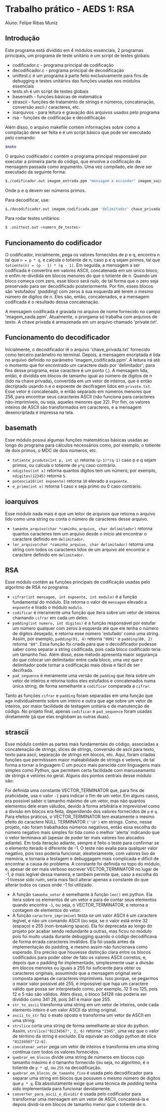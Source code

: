 # Trabalho prático - AEDS 1: RSA
Aluno: Felipe Ribas Muniz

## Introdução
Este programa está dividido em 4 módulos essenciais, 2 programas principais, um programa de teste unitário e um script de testes globais: 
- codificador.c - programa principal de codificação
- decodificador.c - programa principal de decodificação
- unittest.c é um programa à parte feito exclusivamente para fins de debugging e testes unitários das funções usadas nos módulos essenciais
- tests.sh é um script de testes globais
- basemath - funções básicas de matemática
- strascii - funções de tratamento de strings e números, concatenação, conversão ascii / caracteres, etc.
- ioarquivos - para leitura e gravação dos arquivos usados pelo programa
- rsa - funções de codificação e decodificação

Além disso, o arquivo makefile contém informações sobre como a compilação deve ser feita e é um script básico que pode ser executado pelo comando:

```bash
$make
```
O arquivo codificador.c contém o programa principal responsável por executar a primeira parte do código, que envolve a codificação da mensagem passada como argumento. Uma vez compilado, ele deve ser executado da seguinte forma:

```bash
$./codificador.out imagem_entrada.ppm "mensagem a esconder" imagem_saida.ppm p q
```

Onde p e q devem ser números primos.

Para decodificar, use:
```bash
$./decodificador.out imagem_codificada.ppm 'delimitador' chave_privada.txt
```

Para rodar testes unitários:
```bash
$ .unittest.out <numero_de_testes>
```

## Funcionamento do codificador
O codificador, inicialmente, pega os valores fornecidos de p e q, encontra n tal que `n = p * q`, e calcula o totiente de n, caso p e q sejam primos, tal que `totiente(n) = (p - 1) * (q - 1)`. Em seguida, a mensagem a ser codificada é convertira em valores ASCII, concatenada em um único bloco, e enfim re-dividida em blocos menores do que o totiente de n. Quando um bloco começa com zero, esse bloco será nulo, de tal forma que o zero seja preservado para ser decodificado posteriormente. Por fim, esses blocos são 'estufados' (_padding_) com zeros à sua esquerda até terem o mesmo número de dígitos de n. Eles são, então, concatenados, e a mensagem codificada é o resultado dessa concatenação.

A mensagem codificada é gravada no arquivo de nome fornecido no campo 'imagem_saida.ppm'. Atualmente, o prorgama só trabalha com arquivos de texto. A chave privada é armazenada em um arquivo chamado 'private.txt'.

## Funcionamento do decodificador
Inicialmente, o decodificador lê o arquivo 'chave_privada.txt' fornecido como terceiro parâmetro no terminal. Depois, a mensagem encriptada é lida no arquivo definido no parâmetro 'imagem_codificada.ppm'. A leitura irá até o momento que for encontrado um caractere dado por 'delimitador'; para fins desse programa, esse caractere é um ponto (.). A mensagem lida, então, é dividida em blocos de tamanho igual ao número de dígitos de n (lido na chave privada), convertida em um vetor de inteiros, que é então decriptado usando n e o expoente de decifragem lidos em `private.txt`. Esse vetor é concatenado, e então separado em números menores que 256, para encontrar seus caracteres ASCII (não funciona para caracteres não-imprimíveis, ou seja, aqueles menores que 32). Por fim, os valores inteiros de ASCII são transformados em caracteres, e a mensagem desencriptada é impressa na tela.

## basemath
Esse módulo possui algumas funções matemáticas básicas usadas ao longo do programa para cálculos necessários como, por exemplo, o totiente de dois primos, o MDC de dois números, etc.

- `totiente_produto(int p, int q)` retorna `(p-1)*(q-1)` caso p e q sejam primos, ou calcula o totiente de `p*q` caso contrário.
- `ndigitos(int x)` retorna quantos dígitos tem um número; por exemplo, `ndigitos(12345)` retorna `5`.
- `potencia10(int expoente)` retorna `10` elevado a `expoente`.
- `e_primo(int x)` retorna 1 caso x seja primo ou 0 caso contrário.

## ioarquivos
Esse módulo nada mais é que um leitor de arquivos que retorna o arquivo lido como uma string ou conta o número de caracteres desse arquivo.
- `tamanho_arquivo(char *caminho_arquivo, char delimitador)` retorna quantos caracteres tem um arquivo desde o início até encontrar o caractere definido em `delimitador`.
- `ler_arquivo(char *caminho_arquivo, char delimitador)` retorna uma string com todos os caracteres lidos de um arquivo até encontrar o caractere definido em `delimitador`.

## RSA
Esse módulo contém as funções principais de codificação usadas pelo algoritmo de RSA no programa.
- `cifrar(int mensagem, int expoente, int modulo)` é a função fundamental do módulo. Ela retorna o valor de `mensagem` elevado a `expoente` e tirado o módulo `modulo`.
- `codificar` é meramente uma função que itera sobre um vetor de inteiros chamando `cifrar` em cada um deles. 
- `padding(int numero, int digitos)` é a função responsável por estufar um número qualquer com zeros à esquerda até que ele tenha o número de dígitos desejado, e retorna esse número 'estufado' como uma string. Assim, por exemplo, `padding(91, 4)` retorna `"0091"` e `padding(80, 2)` retorna `"80"`. Essa função foi criada para que o decodificador pudesse saber como separar a string codificada, pois cada bloco codificado teria um tamanho fixo. Além disso, esse método apresenta maior segurança do que colocar um delimitador entre cada bloco, uma vez que o delimitador pode tornar a codificação mais óbvia e fácil de ser decifrada.
- `pad_sequence` é meramente uma versão de `padding` que itera sobre um vetor de inteiros e retorna todos eles estufados e concatenados numa única string, de forma semelhante a `codificar` comparada a `cifrar`.

Tanto as funções `cifrar` e `padding` foram separadas em uma função que age individualmente sobre um inteiro e outra que age sobre um vetor de inteiros, por maior facilidade de testagem unitária e de manutenção de código. No projeto final, apenas `codificar` e `pad_sequence` foram usadas diretamente (já que elas englobam as outras duas).

## strascii
Esse módulo contém as partes mais fundamentais do código, associadas a concatenação de strings, slices de strings, conversão de ascii para texto, texto para ascii, separação de strings em blocos, etc. Aqui, foram criadas funções que permitissem maior maleabilidade de strings e vetores, de tal forma a tornar a linguagem C um pouco mais parecida com linguagens mais simples como Python, que permitem certa facilidade com manuseamento de strings e vetores no geral. Alguns dos pontos centrais desse módulo são:

Foi definida uma constante VECTOR_TERMINATOR que, para fins de praticidade, usa o valor `-1` para indicar o fim de um vetor. Em alguns casos, era possível saber o tamanho máximo de um vetor, mas não quantos elementos dele eram váludos, devido à forma arbitrária e imprevisível como a divisão em blocos era feita, dependendo dos valores fornecidos de `p` e `q`. Para efeitos práticos, o VECTOR_TERMINATOR tem exatamente o mesmo efeito do caractere NULL TERMINATOR `('\0')` em strings. Como, nesse projeto, não foram trabalhados números negativos, então essa escolha do número negativo mais simples foi tida como o melhor 'alerta' indicando que o vetor terminava ali (apesar de poder ter mais valores lixo alocados adiante). Em toda iteração adiante, sempre é feito o teste para confirmar se o elemento iterado é diferente de -1. O teste não avalia para qualquer valor negativo, pois isso poderia funcionar, aleatoriamente, com valores lixo de memória, e tornaria a testagem e debuggagem mais complicada e difícil de encontrar a causa do problema. A constante foi definida no topo do módulo, e, apesar de ser mais verboso escrever VECTOR_TERMINATOR no lugar de -1, é mais legível dessa maneira, e também permite que, caso a escolha do -1 tivesse sido ruim, seria mais fácil alterar apenas a constante do que alterar todos os casos onde -1 foi utilizado.

- A função `tamanho_vetor` é semelhante à função `len()` em python. Ela itera sobre os elementos de um vetor e para de contar seus elementos quando encontra `-1`, ou seja, o VECTOR_TERMINATOR, e retorna a contagem de elementos do vetor.
- A função `caractere_imprimivel` testa se um valor ASCII é um caractere legível, e não um comando ASCII (ou seja, se o valor está entre 32 (espaço) e 255 (non-breaking space). Ela foi deprecada ao longo do projeto por acabar sendo redundante a outras, mas ficou no módulo pois foi muito usada durante debugging quando o código decodificava de forma errada caracteres inválidos. Ela foi usada antes da implementação do padding, e mesmo assim não funcionava como esperado. Era preciso que houvesse distinção clara entre os blocos codificados para poder obter de fato os valores ASCII corretos, e, depois que o padding foi implementado, simplesmente usar a divisão em blocos menores ou iguais a 255 foi suficiente para obter os caracteres originais, assumindo que a mensagem original seria composta apenas de caracteres imprimíveis. Isso porque, se pegarmos o maior valor possível até 255, é impossível que haja um caractere válido que possa ser interpretado como, por exemplo, 12 5 ou 125, pois 12 e 5 não são válidos. Além disso, o bloco 34128 não poderia ser dividido como 341 28, pois 341 é maior que 255.
- `str_to_ascii` transforma uma string em um vetor de inteiros, onde cada elemento inteiro é um valor ASCII da string original.
- `ascii_to_str` faz o exato oposto e transforma um vetor de ASCII em uma string.
- `strslice` corta uma string de forma semelhante ao slice do python. Assim, `strslice("01234567", 2, 6)` retorna `"2345"`, uma vez que o valor de término da string é excluído. Ela equivale ao código python de slice `"01234567"[2:6]`.
- `concatenar_vetor` pega um vetor de inteiros e transforma em uma string contínua com todos os valores fornecidos.
- `quebrar_em_blocos` divide uma string de números em blocos cujo tamanho máximo é o tamanho fornecido (ou seja, no algoritmo, é o totiente de `p * q`), ou `255` na decodificação.
- `quebrar_em_blocos_de_tamanho_fixo` é usada pelo decodificador para separar uma string em blocos que possuem o mesmo número de dígitos que `p * q`. Ela absolutamente exige que uma técnica de *padding* tenha sido implementada para funcionar devidamente.
- `converter_para_ascii_e_dividir` é usada pelo codificador para transformar uma mensagem em um vetor de ASCII, concatená-la e depois dividi-la em blocos de tamanho menor que o totiente de n.
